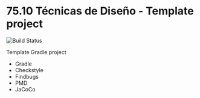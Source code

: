 # 75.10 Técnicas de Diseño - Template project
 ![Build Status](https://travis-ci.org/diegofk26/TDD-Tp0.svg?branch=master) 

Template Gradle project

* Gradle
* Checkstyle
* Findbugs
* PMD
* JaCoCo

